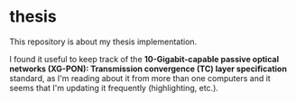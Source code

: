 # thesis

This repository is about my thesis implementation.

I found it useful to keep track of the <b>10-Gigabit-capable passive optical networks (XG-PON): Transmission convergence (TC) layer
specification</b> standard, as I'm reading about it from more than one computers and it seems that I'm updating it frequently (highlighting, etc.).
